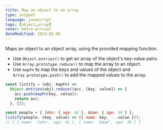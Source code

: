 ```yaml
---
title: Map an object to an array
type: snippet
language: javascript
tags: [object,array]
cover: metro-arrival
dateModified: 2023-02-05
---
```


Maps an object to an object array, using the provided mapping function.

- Use `Object.entries()` to get an array of the object's key-value pairs.
- Use `Array.prototype.reduce()` to map the array to an object.
- Use `mapFn` to map the keys and values of the object and `Array.prototype.push()` to add the mapped values to the array.

```js
const listify = (obj, mapFn) =>
  Object.entries(obj).reduce((acc, [key, value]) => {
    acc.push(mapFn(key, value));
    return acc;
  }, []);
```

```js
const people = { John: { age: 42 }, Adam: { age: 39 } };
listify(people, (key, value) => ({ name: key, ...value }));
// [ { name: 'John', age: 42 }, { name: 'Adam', age: 39 } ]
```
